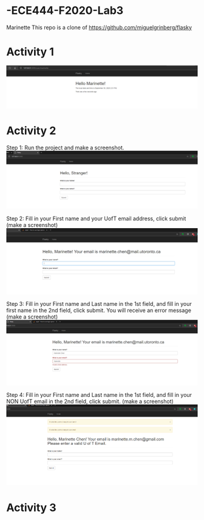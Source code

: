 # -ECE444-F2020-Lab3
Marinette
This repo is a clone of https://github.com/miguelgrinberg/flasky


# Activity 1
![Activity 1 Screenshot](/images/ss1.PNG)

# Activity 2

Step 1: Run the project and make a screenshot.
![Activity 2 Screenshot](/images/ss2.PNG)

Step 2: Fill in your First name and your UofT email address, click submit (make a screenshot)
![Activity 2 Screenshot](/images/ss3.PNG)

Step 3: Fill in your First name and Last name in the 1st field, and fill in your first name in the 2nd
field, click submit. You will receive an error message (make a screenshot)
![Activity 2 Screenshot](/images/ss4.PNG)

Step 4: Fill in your First name and Last name in the 1st field, and fill in your NON UofT email in
the 2nd field, click submit. (make a screenshot)
![Activity 2 Screenshot](/images/ss5.PNG)


# Activity 3
